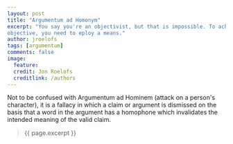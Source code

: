 ```yaml
---
layout: post
title: "Argumentum ad Homonym"
excerpt: "You say you're an objectivist, but that is impossible. To achieve an
objective, you need to eploy a means."
author: jroelofs
tags: [argumentum]
comments: false
image:
  feature:
  credit: Jon Roelofs
  creditlink: /authors
---
```


Not to be confused with Argumentum ad Hominem (attack on a person's character),
it is a fallacy in which a claim or argument is dismissed on the basis that a
word in the argument has a homophone which invalidates the intended meaning of
the valid claim.

> {{ page.excerpt }}
